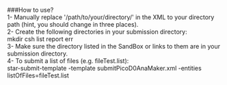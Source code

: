 ###How to use?    
1- Manually replace '/path/to/your/directory/' in the XML to your directory path (hint, you should change in three places).  
2- Create the following directories in your submission directory:  
mkdir csh list report err  
3- Make sure the directory listed in the SandBox or links to them are in your submission directory.  
4- To submit a list of files (e.g. fileTest.list):  
star-submit-template -template submitPicoD0AnaMaker.xml -entities listOfFiles=fileTest.list
